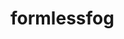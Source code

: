 # formlessfog



<!-- from goethe, 'problems'
> The idea of metamorphosis deserves great reverence, but it is also a most dangerous gift from above. It leads to formlessness; it destroys knowledge, dissolves it.

 -->